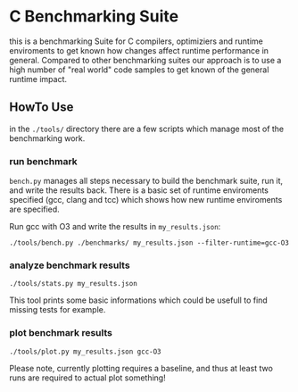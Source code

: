 # C Benchmarking Suite

this is a benchmarking Suite for C compilers, optimiziers and runtime enviroments to get known how changes affect runtime
performance in general. Compared to other benchmarking suites our approach is to use a high number of "real world" code
samples to get known of the general runtime impact.

## HowTo Use

in the ```./tools/``` directory there are a few scripts which manage most of the benchmarking work.

### run benchmark

```bench.py``` manages all steps necessary to build the benchmark suite, run it, and write the results back. There is a
basic set of runtime enviroments specified (gcc, clang and tcc) which shows how new runtime enviroments are specified.

Run gcc with O3 and write the results in ```my_results.json```:

```
./tools/bench.py ./benchmarks/ my_results.json --filter-runtime=gcc-O3
```

### analyze benchmark results

```
./tools/stats.py my_results.json
```

This tool prints some basic informations which could be usefull to find missing tests for example.

### plot benchmark results

```
./tools/plot.py my_results.json gcc-O3
```

Please note, currently plotting requires a baseline, and thus at least two runs are required to actual plot something!
